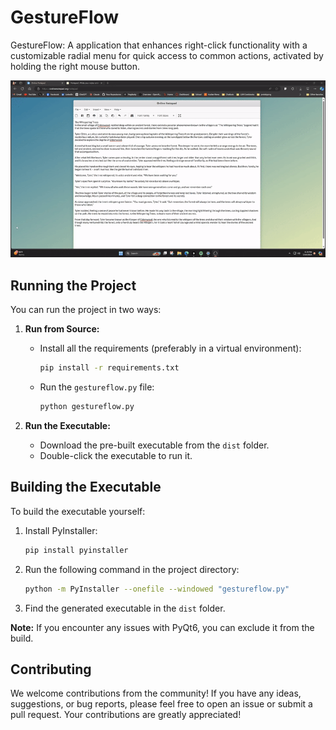 # GestureFlow

GestureFlow: A application that enhances right-click functionality with a customizable radial menu for quick access to common actions, activated by holding the right mouse button.

![GestureFlow Demo](public/2024-07-1418-29-11-ezgif.com-video-to-gif-converter.gif)

## Running the Project

You can run the project in two ways:

1. **Run from Source:**
   - Install all the requirements (preferably in a virtual environment):
     ```sh
     pip install -r requirements.txt
     ```
   - Run the `gestureflow.py` file:
     ```sh
     python gestureflow.py
     ```

2. **Run the Executable:**
   - Download the pre-built executable from the `dist` folder.
   - Double-click the executable to run it.

## Building the Executable

To build the executable yourself:

1. Install PyInstaller:
   ```sh
   pip install pyinstaller
   ```

2. Run the following command in the project directory:
   ```sh
   python -m PyInstaller --onefile --windowed "gestureflow.py"
   ```

3. Find the generated executable in the `dist` folder.

**Note:** If you encounter any issues with PyQt6, you can exclude it from the build.


## Contributing

We welcome contributions from the community! If you have any ideas, suggestions, or bug reports, please feel free to open an issue or submit a pull request. Your contributions are greatly appreciated!